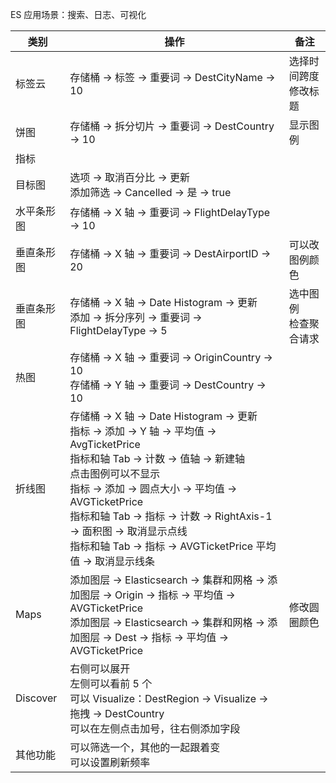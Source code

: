 
ES 应用场景：搜索、日志、可视化   


 类别 | 操作 | 备注   
---- | --- | ---  
标签云 | 存储桶 -> 标签 -> 重要词 -> DestCityName -> 10 | 选择时间跨度<br>修改标题
饼图  | 存储桶 -> 拆分切片 -> 重要词 -> DestCountry -> 10 | 显示图例    
指标  |  |    
目标图  | 选项 -> 取消百分比 -> 更新<br>添加筛选 -> Cancelled -> 是 -> true |  
水平条形图  | 存储桶 -> X 轴 -> 重要词 -> FlightDelayType -> 10 |  
垂直条形图  | 存储桶 -> X 轴 -> 重要词 -> DestAirportID -> 20 | 可以改图例颜色  
垂直条形图  | 存储桶 -> X 轴 -> Date Histogram -> 更新<br>添加 -> 拆分序列 -> 重要词 -> FlightDelayType -> 5 | 选中图例<br>检查聚合请求  
热图  | 存储桶 -> X 轴 -> 重要词 -> OriginCountry -> 10<br>存储桶 -> Y 轴 -> 重要词 -> DestCountry -> 10 |  
折线图  | 存储桶 -> X 轴 -> Date Histogram -> 更新<br>指标 -> 添加 -> Y 轴 -> 平均值 -> AvgTicketPrice<br>指标和轴 Tab -> 计数 -> 值轴 -> 新建轴<br>点击图例可以不显示<br>指标 -> 添加 -> 圆点大小 -> 平均值 -> AVGTicketPrice<br>指标和轴 Tab -> 指标 -> 计数 -> RightAxis-1 -> 面积图 -> 取消显示点线<br>指标和轴 Tab -> 指标 -> AVGTicketPrice 平均值 -> 取消显示线条 |  
Maps  | 添加图层 -> Elasticsearch -> 集群和网格 -> 添加图层 -> Origin -> 指标 -> 平均值 -> AVGTicketPrice<br>添加图层 -> Elasticsearch -> 集群和网格 -> 添加图层 -> Dest -> 指标 -> 平均值 -> AVGTicketPrice | 修改圆圈颜色  
Discover  | 右侧可以展开<br>左侧可以看前 5 个<br>可以 Visualize：DestRegion -> Visualize -> 拖拽 -> DestCountry<br>可以在左侧点击加号，往右侧添加字段 |  
其他功能  | 可以筛选一个，其他的一起跟着变<br>可以设置刷新频率 |  
